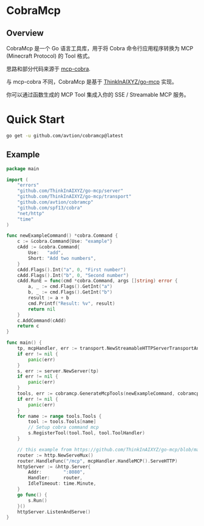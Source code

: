 # CobraMcp

## Overview

CobraMcp 是一个 Go 语言工具库，用于将 Cobra 命令行应用程序转换为 MCP (Minecraft Protocol) 的 Tool 格式。

思路和部分代码来源于 [mcp-cobra](https://github.com/PlusLemon/mcp-cobra).

与 mcp-cobra 不同，CobraMcp 是基于 [ThinkInAIXYZ/go-mcp](https://github.com/ThinkInAIXYZ/go-mcp) 实现。

你可以通过函数生成的 MCP Tool 集成入你的 SSE / Streamable MCP 服务。

# Quick Start

```bash
go get -u github.com/avtion/cobramcp@latest
```

## Example

```go
package main

import (
	"errors"
	"github.com/ThinkInAIXYZ/go-mcp/server"
	"github.com/ThinkInAIXYZ/go-mcp/transport"
	"github.com/avtion/cobramcp"
	"github.com/spf13/cobra"
	"net/http"
	"time"
)

func newExampleCommand() *cobra.Command {
	c := &cobra.Command{Use: "example"}
	cAdd := &cobra.Command{
		Use:   "add",
		Short: "Add two numbers",
	}
	cAdd.Flags().Int("a", 0, "First number")
	cAdd.Flags().Int("b", 0, "Second number")
	cAdd.RunE = func(cmd *cobra.Command, args []string) error {
		a, _ := cmd.Flags().GetInt("a")
		b, _ := cmd.Flags().GetInt("b")
		result := a + b
		cmd.Printf("Result: %v", result)
		return nil
	}
	c.AddCommand(cAdd)
	return c
}

func main() {
	tp, mcpHandler, err := transport.NewStreamableHTTPServerTransportAndHandler()
	if err != nil {
		panic(err)
	}
	s, err := server.NewServer(tp)
	if err != nil {
		panic(err)
	}
	tools, err := cobramcp.GenerateMcpTools(newExampleCommand, cobramcp.Option{})
	if err != nil {
		panic(err)
	}
	for name := range tools.Tools {
		tool := tools.Tools[name]
		// Setup cobra command mcp
		s.RegisterTool(tool.Tool, tool.ToolHandler)
	}

	// this example from https://github.com/ThinkInAIXYZ/go-mcp/blob/main/examples/http_handler/main.go
	router := http.NewServeMux()
	router.HandleFunc("/mcp", mcpHandler.HandleMCP().ServeHTTP)
	httpServer := &http.Server{
		Addr:        ":8080",
		Handler:     router,
		IdleTimeout: time.Minute,
	}
	go func() {
		s.Run()
	}()
	httpServer.ListenAndServe()
}

```